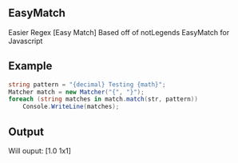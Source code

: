 ## EasyMatch
Easier Regex [Easy Match]
Based off of notLegends EasyMatch for Javascript

## Example
```csharp string str = "1.0 Testing 1x1";
string pattern = "{decimal} Testing {math}";
Matcher match = new Matcher("{", "}");
foreach (string matches in match.match(str, pattern))
    Console.WriteLine(matches);
```
## Output
Will ouput:
[1.0
1x1]


```js This works by going word by word comparing your (text) and your (pattern). It looks for the differences, then replaces the (pattern text: {decimal}) with the original text {1.0}. 
```
            
